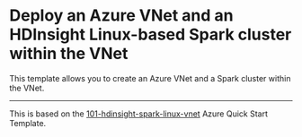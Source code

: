# Deploy an Azure VNet and an HDInsight Linux-based Spark cluster within the VNet

This template allows you to create an Azure VNet and a Spark cluster within the VNet. 

---

This is based on the [101-hdinsight-spark-linux-vnet](https://github.com/Azure/azure-quickstart-templates/blob/master/101-hdinsight-spark-linux-vnet) Azure Quick Start Template.
